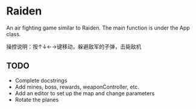 # Raiden

An air fighting game similar to Raiden. The main function is under the App class.

操控说明：按↑↓←→键移动，躲避敌军的子弹，击毙敌机

## TODO

- Complete docstrings
- Add mines, boss, rewards, weaponController, etc.
- Add an editor to set up the map and change parameters
- Rotate the planes